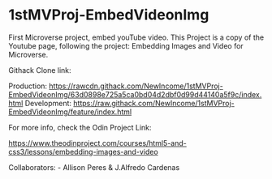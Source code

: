 # 1stMVProj-EmbedVideonImg
First Microverse project, embed youTube video.
This Project is a copy of the Youtube page, following the project: Embedding Images and Video for Microverse.

Githack Clone link:

Production: https://rawcdn.githack.com/NewIncome/1stMVProj-EmbedVideonImg/63d0898e725a5ca0bd04d2dbf0d99d44140a5f9c/index.html
Development: https://raw.githack.com/NewIncome/1stMVProj-EmbedVideonImg/feature/index.html

For more info, check the Odin Project Link:

https://www.theodinproject.com/courses/html5-and-css3/lessons/embedding-images-and-video

Collaborators:
	- Allison Peres & J.Alfredo Cardenas